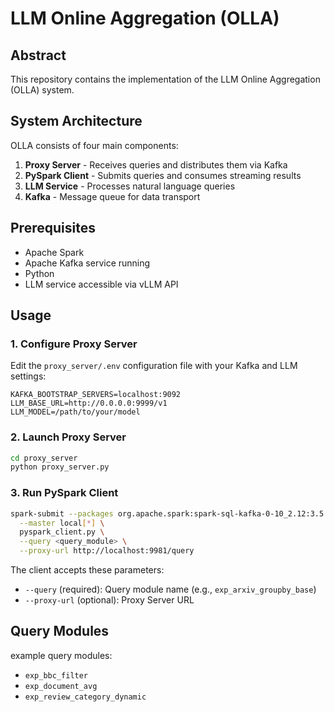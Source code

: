 # LLM Online Aggregation (OLLA)

## Abstract

This repository contains the implementation of the LLM Online Aggregation (OLLA) system.

## System Architecture

OLLA consists of four main components:

1. **Proxy Server** - Receives queries and distributes them via Kafka
2. **PySpark Client** - Submits queries and consumes streaming results
3. **LLM Service** - Processes natural language queries
4. **Kafka** - Message queue for data transport

## Prerequisites

- Apache Spark
- Apache Kafka service running
- Python
- LLM service accessible via vLLM API

## Usage

### 1. Configure Proxy Server

Edit the `proxy_server/.env` configuration file with your Kafka and LLM settings:

```
KAFKA_BOOTSTRAP_SERVERS=localhost:9092
LLM_BASE_URL=http://0.0.0.0:9999/v1
LLM_MODEL=/path/to/your/model
```

### 2. Launch Proxy Server

```bash
cd proxy_server
python proxy_server.py
```

### 3. Run PySpark Client

```bash
spark-submit --packages org.apache.spark:spark-sql-kafka-0-10_2.12:3.5.5 \
  --master local[*] \
  pyspark_client.py \
  --query <query_module> \
  --proxy-url http://localhost:9981/query
```

The client accepts these parameters:
- `--query` (required): Query module name (e.g., `exp_arxiv_groupby_base`)
- `--proxy-url` (optional): Proxy Server URL

## Query Modules

example query modules:

- `exp_bbc_filter`
- `exp_document_avg`
- `exp_review_category_dynamic`